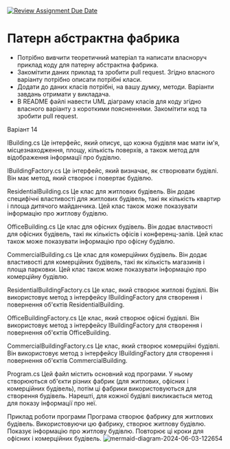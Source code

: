 [![Review Assignment Due Date](https://classroom.github.com/assets/deadline-readme-button-24ddc0f5d75046c5622901739e7c5dd533143b0c8e959d652212380cedb1ea36.svg)](https://classroom.github.com/a/UO7VGONk)
# Патерн абстрактна фабрика

- Потрібно вивчити теоретичний матеріал та написати власноруч приклад коду для патерну абстрактна фабрика.
- Закомітити даних приклад та зробити pull request. Згідно власного варіанту потрібно описати потрібні класи.
- Додати до даних класів потрібні, на вашу думку, методи. Варіанти завдань отримати у викладача.
- В README файлі навести UML діаграму класів для коду згідно власного варіанту з короткими поясненнями. Закомітити код та зробити pull request.

Варіант 14

IBuilding.cs
Це інтерфейс, який описує, що кожна будівля має мати ім'я, місцезнаходження, площу, кількість поверхів, а також метод для відображення інформації про будівлю.

IBuildingFactory.cs
Це інтерфейс, який визначає, як створювати будівлі. Він має метод, який створює і повертає будівлю.

ResidentialBuilding.cs
Це клас для житлових будівель. Він додає специфічні властивості для житлових будівель, такі як кількість квартир і площа дитячого майданчика. Цей клас також може показувати інформацію про житлову будівлю.

OfficeBuilding.cs
Це клас для офісних будівель. Він додає властивості для офісних будівель, такі як кількість офісів і конференц-залів. Цей клас також може показувати інформацію про офісну будівлю.

CommercialBuilding.cs
Це клас для комерційних будівель. Він додає властивості для комерційних будівель, такі як кількість магазинів і площа парковки. Цей клас також може показувати інформацію про комерційну будівлю.

ResidentialBuildingFactory.cs
Це клас, який створює житлові будівлі. Він використовує метод з інтерфейсу IBuildingFactory для створення і повернення об'єктів ResidentialBuilding.

OfficeBuildingFactory.cs
Це клас, який створює офісні будівлі. Він використовує метод з інтерфейсу IBuildingFactory для створення і повернення об'єктів OfficeBuilding.

CommercialBuildingFactory.cs
Це клас, який створює комерційні будівлі. Він використовує метод з інтерфейсу IBuildingFactory для створення і повернення об'єктів CommercialBuilding.

Program.cs
Цей файл містить основний код програми. У ньому створюються об'єкти різних фабрик (для житлових, офісних і комерційних будівель), потім ці фабрики використовуються для створення будівель. Нарешті, для кожної будівлі викликається метод для показу інформації про неї.

Приклад роботи програми
Програма створює фабрику для житлових будівель.
Використовуючи цю фабрику, створює житлову будівлю.
Показує інформацію про житлову будівлю.
Повторює ці кроки для офісних і комерційних будівель.
![mermaid-diagram-2024-06-03-122654](https://github.com/Ostroh-Academy/05-abstract-factory-Viktoriia46/assets/132668579/8d733ad7-cb5d-42e7-906c-66dc12d4f636)



